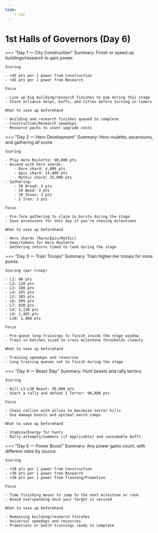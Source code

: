 ```yaml
---
hide:
    - toc
---
```


# 1st Halls of Governors (Day 6)

=== "Day 1 — City Construction"
    Summary: Finish or speed up buildings/research to gain power.

    Scoring

    - +45 pts per 1 power from Construction
    - +45 pts per 1 power from Research

    Focus

    - Line up big building/research finishes to pop during this stage
    - Stack alliance helps, buffs, and titles before turning in timers

    What to save up beforehand

    - Building and research finishes queued to complete
    - Construction/Research speedups
    - Resource packs to cover upgrade costs

=== "Day 2 — Hero Development"
    Summary: Hero roulette, ascensions, and gathering all score.

    Scoring

    - Play Hero Roulette: 90,000 pts
    - Ascend with hero shards:
        - Rare shard: 4,000 pts
        - Epic shard: 14,000 pts
        - Mythic shard: 35,000 pts
    - Gathering:
        - 50 Bread: 3 pts
        - 50 Wood: 3 pts
        - 10 Stone: 3 pts
        - 2 Iron: 3 pts

    Focus

    - Pre‑farm gathering to claim in bursts during the stage
    - Save ascensions for this day if you’re chasing milestones

    What to save up beforehand

    - Hero shards (Rare/Epic/Mythic)
    - Gems/tokens for Hero Roulette
    - Gathering returns timed to land during the stage

=== "Day 3 — Train Troops"
    Summary: Train higher‑tier troops for more points.

    Scoring (per troop)

    - L1: 90 pts
    - L2: 120 pts
    - L3: 180 pts
    - L4: 265 pts
    - L5: 385 pts
    - L6: 595 pts
    - L7: 830 pts
    - L8: 1,130 pts
    - L9: 1,485 pts
    - L10: 1,960 pts

    Focus

    - Pre‑queue long trainings to finish inside the stage window
    - Train in batches sized to cross milestone thresholds cleanly

    What to save up beforehand

    - Training speedups and resources
    - Long training queues set to finish during the stage

=== "Day 4 — Beast Slay"
    Summary: Hunt beasts and rally terrors.

    Scoring

    - Kill L1–L30 Beast: 30,000 pts
    - Start a rally and defeat 1 Terror: 90,000 pts

    Focus

    - Chain rallies with allies to maximize terror kills
    - Use damage boosts and optimal march comps

    What to save up beforehand

    - Stamina/Energy for hunts
    - Rally attempts/summons (if applicable) and consumable buffs

=== "Day 5 — Power Boost"
    Summary: Any power gains count, with different rates by source.

    Scoring

    - +30 pts per 1 power from Construction
    - +30 pts per 1 power from Research
    - +20 pts per 1 power from Training/Promotion

    Focus

    - Time finishing moves to jump to the next milestone or rank
    - Avoid overspending once your target is secured

    What to save up beforehand

    - Remaining building/research finishes
    - Universal speedups and resources
    - Promotions or batch trainings ready to complete
